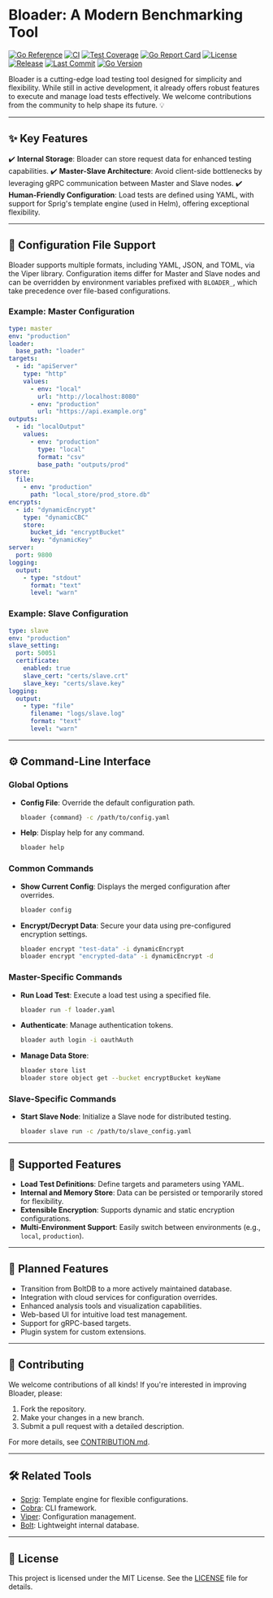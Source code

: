# Bloader: A Modern Benchmarking Tool

[![Go Reference](https://pkg.go.dev/badge/github.com/ablankz/bloader.svg)](https://pkg.go.dev/github.com/ablankz/bloader)
[![CI](https://github.com/ablankz/bloader/actions/workflows/ci.yaml/badge.svg)](https://github.com/ablankz/bloader/actions/workflows/ci.yaml)
[![Test Coverage](https://codecov.io/gh/ablankz/bloader/branch/main/graph/badge.svg)](https://codecov.io/gh/ablankz/bloader)
[![Go Report Card](https://goreportcard.com/badge/github.com/ablankz/bloader)](https://goreportcard.com/report/github.com/ablankz/bloader)
[![License](https://img.shields.io/github/license/ablankz/bloader)](https://github.com/ablankz/bloader/blob/main/LICENSE)
[![Release](https://img.shields.io/github/v/release/ablankz/bloader.svg)](https://github.com/ablankz/bloader/releases)
[![Last Commit](https://img.shields.io/github/last-commit/ablankz/bloader.svg)](https://github.com/ablankz/bloader/commits/main)
[![Go Version](https://img.shields.io/github/go-mod/go-version/ablankz/bloader.svg)](https://golang.org/doc/devel/release.html)

Bloader is a cutting-edge load testing tool designed for simplicity and flexibility. While still in active development, it already offers robust features to execute and manage load tests effectively. We welcome contributions from the community to help shape its future. 💡

---

## ✨ Key Features

✔️ **Internal Storage**: Bloader can store request data for enhanced testing capabilities.
✔️ **Master-Slave Architecture**: Avoid client-side bottlenecks by leveraging gRPC communication between Master and Slave nodes.
✔️ **Human-Friendly Configuration**: Load tests are defined using YAML, with support for Sprig's template engine (used in Helm), offering exceptional flexibility.

---

## 📄 Configuration File Support

Bloader supports multiple formats, including YAML, JSON, and TOML, via the Viper library. Configuration items differ for Master and Slave nodes and can be overridden by environment variables prefixed with `BLOADER_`, which take precedence over file-based configurations.

### Example: Master Configuration
```yaml
type: master
env: "production"
loader:
  base_path: "loader"
targets:
  - id: "apiServer"
    type: "http"
    values:
      - env: "local"
        url: "http://localhost:8080"
      - env: "production"
        url: "https://api.example.org"
outputs:
  - id: "localOutput"
    values:
      - env: "production"
        type: "local"
        format: "csv"
        base_path: "outputs/prod"
store:
  file:
    - env: "production"
      path: "local_store/prod_store.db"
encrypts:
  - id: "dynamicEncrypt"
    type: "dynamicCBC"
    store:
      bucket_id: "encryptBucket"
      key: "dynamicKey"
server:
  port: 9800
logging:
  output:
    - type: "stdout"
      format: "text"
      level: "warn"
```

### Example: Slave Configuration
```yaml
type: slave
env: "production"
slave_setting:
  port: 50051
  certificate:
    enabled: true
    slave_cert: "certs/slave.crt"
    slave_key: "certs/slave.key"
logging:
  output:
    - type: "file"
      filename: "logs/slave.log"
      format: "text"
      level: "warn"
```

---

## ⚙️ Command-Line Interface

### Global Options

- **Config File**: Override the default configuration path.
  ```sh
  bloader {command} -c /path/to/config.yaml
  ```
- **Help**: Display help for any command.
  ```sh
  bloader help
  ```

### Common Commands

- **Show Current Config**: Displays the merged configuration after overrides.
  ```sh
  bloader config
  ```
- **Encrypt/Decrypt Data**: Secure your data using pre-configured encryption settings.
  ```sh
  bloader encrypt "test-data" -i dynamicEncrypt
  bloader encrypt "encrypted-data" -i dynamicEncrypt -d
  ```

### Master-Specific Commands

- **Run Load Test**: Execute a load test using a specified file.
  ```sh
  bloader run -f loader.yaml
  ```
- **Authenticate**: Manage authentication tokens.
  ```sh
  bloader auth login -i oauthAuth
  ```
- **Manage Data Store**:
  ```sh
  bloader store list
  bloader store object get --bucket encryptBucket keyName
  ```

### Slave-Specific Commands

- **Start Slave Node**: Initialize a Slave node for distributed testing.
  ```sh
  bloader slave run -c /path/to/slave_config.yaml
  ```

---

## 🎯 Supported Features

- **Load Test Definitions**: Define targets and parameters using YAML.
- **Internal and Memory Store**: Data can be persisted or temporarily stored for flexibility.
- **Extensible Encryption**: Supports dynamic and static encryption configurations.
- **Multi-Environment Support**: Easily switch between environments (e.g., `local`, `production`).

---

## 🚀 Planned Features

- Transition from BoltDB to a more actively maintained database.
- Integration with cloud services for configuration overrides.
- Enhanced analysis tools and visualization capabilities.
- Web-based UI for intuitive load test management.
- Support for gRPC-based targets.
- Plugin system for custom extensions.

---

## 🤝 Contributing

We welcome contributions of all kinds! If you're interested in improving Bloader, please:

1. Fork the repository.
2. Make your changes in a new branch.
3. Submit a pull request with a detailed description.

For more details, see [CONTRIBUTION.md](CONTRIBUTION.md).

---

## 🛠️ Related Tools

- [Sprig](https://masterminds.github.io/sprig/): Template engine for flexible configurations.
- [Cobra](https://github.com/spf13/cobra): CLI framework.
- [Viper](https://github.com/spf13/viper): Configuration management.
- [Bolt](https://github.com/boltdb/bolt): Lightweight internal database.

---

## 📜 License

This project is licensed under the MIT License. See the [LICENSE](./LICENSE) file for details.
